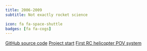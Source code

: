 ```yaml
---
title: 2006-2009
subtitle: Not exactly rocket science

icon: fa fa-space-shuttle
badges: [fa fa-cogs]
---
```


<!-- TODO capitalise titles -->

[GitHub source code][github]
[Project start][projectstart]
[First RC helicopter POV system][firstrchelipov]

[github]: https://github.com/davherrmann/nightgraphix
[projectstart]: http://www.mikrocontroller.net/topic/53535
[firstrchelipov]: http://hackaday.com/2009/08/24/autogiro-pov-nostalgia/
